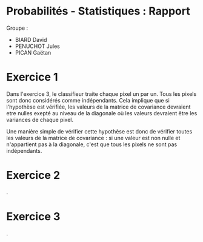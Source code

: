 # Probabilités - Statistiques : Rapport

Groupe :

- BIARD David
- PENUCHOT Jules
- PICAN Gaëtan

# Exercice 1
Dans l'exercice 3, le classifieur traite chaque pixel un par un. Tous les pixels sont donc considérés comme indépendants. Cela implique que si l'hypothèse est vérifiée, les valeurs de la matrice de covariance devraient etre nulles exepté au niveau de la diagonale où les valeurs devraient être les variances de chaque pixel.

Une manière simple de vérifier cette hypothèse est donc de vérifier toutes les valeurs de la matrice de covariance : si une valeur est non nulle et n'appartient pas à la diagonale, c'est que tous les pixels ne sont pas indépendants.




# Exercice 2

.

# Exercice 3

.
